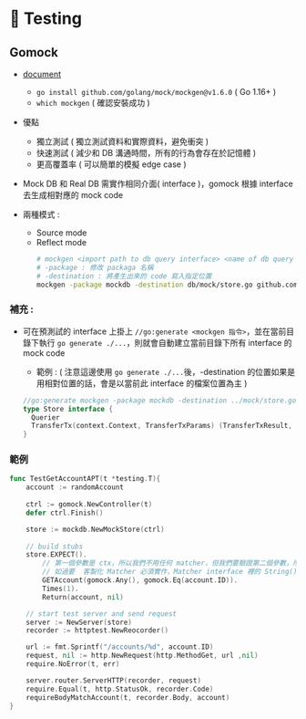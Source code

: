# 🧪 Testing
## Gomock
- [document](https://github.com/golang/mock)
	- `go install github.com/golang/mock/mockgen@v1.6.0` ( Go 1.16+ )
	- `which mockgen` ( 確認安裝成功 )
- 優點
	- 獨立測試 ( 獨立測試資料和實際資料，避免衝突 )
	- 快速測試 ( 減少和 DB 溝通時間，所有的行為會存在於記憶體 )
	- 更高覆蓋率 ( 可以簡單的模擬 edge case )

- Mock DB 和 Real DB 需實作相同介面( interface )，gomock 根據 interface 去生成相對應的 mock code

- 兩種模式 :
	- Source mode
	- Reflect mode 
      ```sh
      # mockgen <import path to db query interface> <name of db query interface>
      # -package : 修改 packaga 名稱
      # -destination : 將產生出來的 code 寫入指定位置
      mockgen -package mockdb -destination db/mock/store.go github.com/jasonLuFa/simplebank/db/sqlc Store 
      ```
### 補充 : 
- 可在預測試的 interface 上掛上 `//go:generate <mockgen 指令>`，並在當前目錄下執行 `go generate ./...`，則就會自動建立當前目錄下所有 interface 的 mock code 
	- 範例 : ( 注意這邊使用 `go generate ./...`後，-destination 的位置如果是用相對位置的話，會是以當前此 interface 的檔案位置為主 )

    ```go
    //go:generate mockgen -package mockdb -destination ../mock/store.go github.com/jasonLuFa/simplebank/db/sqlc Store
    type Store interface {
      Querier
      TransferTx(context.Context, TransferTxParams) (TransferTxResult, error)
    }
    ```


### 範例
```Go
func TestGetAccountAPT(t *testing.T){
	account := randomAccount
	
	ctrl := gomock.NewController(t)
	defer ctrl.Finish()

	store := mockdb.NewMockStore(ctrl)
	
	// build stubs
	store.EXPECT().
		// 第一個參數是 ctx，所以我們不用任何 matcher，但我們要驗證第二個參數，所以用 gomock.Eq
		// 如過要	客製化 Matcher 必須實作，Matcher interface 裡的 String(), Matches 方法
		GETAccount(gomock.Any(), gomock.Eq(account.ID)).
		Times(1).
		Return(account, nil)

	// start test server and send request
	server := NewServer(store)
	recorder := httptest.NewReocorder()

	url := fmt.Sprintf("/accounts/%d", account.ID)
	request, nil := http.NewRequest(http.MethodGet, url ,nil)
	require.NoError(t, err)

	server.router.ServerHTTP(recorder, request)
	require.Equal(t, http.StatusOk, recorder.Code)
	requireBodyMatchAccount(t, recorder.Body, account)
}
```
